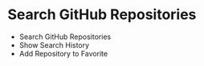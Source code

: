 # Search GitHub Repositories
- Search GitHub Repositories
- Show Search History
- Add Repository to Favorite

